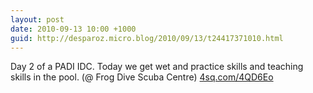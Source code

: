 ```yaml
---
layout: post
date: 2010-09-13 10:00 +1000
guid: http://desparoz.micro.blog/2010/09/13/t24417371010.html
---
```

Day 2 of a PADI IDC. Today we get wet and practice skills and teaching skills in the pool. (@ Frog Dive Scuba Centre) [4sq.com/4QD6Eo](http://4sq.com/4QD6Eo)
